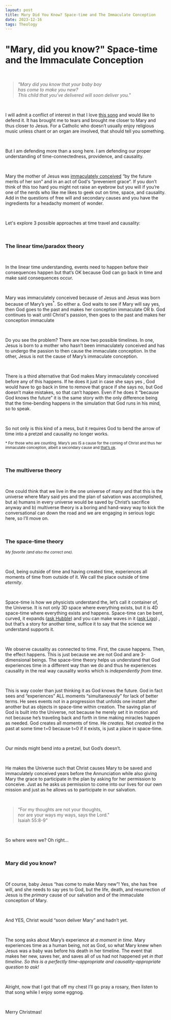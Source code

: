 ```yaml
---
layout: post
title: Mary Did You Know? Space-time and The Immaculate Conception 
date: 2023-12-16 
tags: Theology
---
```


# "Mary, did you know?" Space-time and the Immaculate Conception

<br>

<blockquote>

<i>"Mary did you know that your baby boy
<br>has come to make you new?
<br>This child that you've delivered will soon deliver you."</i>
</blockquote>

<br>

I will admit a conflict of interest in that I love [this song](https://genius.com/Pentatonix-mary-did-you-know-lyrics) and would like to defend it.
It has brought me to tears and brought me closer to Mary and thus closer to Jesus. 
For a Catholic who doesn’t usually enjoy religious music unless chant or an organ are involved, that should tell you something.

<br>

But I am defending more than a song here. I am defending our proper understanding of time-connectedness, providence, and causality. 

<br>

Mary the mother of Jesus was [immaculately conceived](https://www.catholic.com/qa/how-do-we-explain-the-necessity-of-marys-immaculate-conception) 
“by the future merits of her son” and in an act of God's “prevenient grace“. 
If you don’t think of this too hard you might not raise an eyebrow but you will if you’re one of the nerds who like me likes 
to geek out on time, space, and causality. 
Add in the questions of free will and secondary causes and you have the ingredients for a headachy moment of wonder. 

<br>

Let's explore 3 possible approaches at time travel and causality: 

<br>


### The linear time/paradox theory 

<br>

In the linear time understanding, events need to happen before their consequences happen but that’s OK because God can go back in 
time and make said consequences occur.

<br>

Mary was immaculately conceived because of Jesus and Jesus was born because of Mary’s yes<sup>*</sup>. So either 
	a.	God waits to see if Mary will say yes, then God goes to the past and makes her conception immaculate 
 OR
	b.	God continues to wait until Christ's passion, then goes to the past and makes her conception immaculate 

<br>

Do you see the problem? There are now two possible timelines. In one, Jesus is born to a mother who hasn’t been 
immaculately conceived and has to undergo the passion to then cause the immaculate conception. In the other, 
Jesus is not the cause of Mary’s immaculate conception. 

<br>
 
There is a third alternative that God makes Mary immaculately conceived before any of this happens. If he does it just in case she says yes
, God would have to go back in time to remove that grace if she says no, but God doesn’t make mistakes, so that can’t happen. 
Even if he does it “because God knows the future” it is the same story with the only difference being that the time-bending 
happens in the simulation that God runs in his mind, so to speak.

<br>

So not only is this kind of a mess, but it requires God to bend the arrow of time into a pretzel and causality no longer works.

<sub>* For those who are counting. Mary’s yes IS a cause for the coming of Christ and thus her immaculate conception, albeit a secondary cause 
and [that’s ok](https://www.catholicculture.org/culture/library/catechism/index.cfm?recnum=1760).</sub>

<br>

### The multiverse theory 

<br>

One could think that we live in the one universe of many and that this is the universe where Mary said yes and the plan of salvation was accomplished, but 
a) humans in every universe would be saved by Christ’s sacrifice anyway and 
b) multiverse theory is a boring and hand-wavy way to kick the conversational can down the road and we are engaging in serious logic here, so I’ll move on.  

<br>

### The space-time theory 
<sup>_My favorite (and also the correct one)._</sup>

<br>

God, being outside of time and having created time, experiences all moments of time from outside of it. 
We call the place outside of time _eternity_. 

<br>

Space-time is how we physicists understand the, let’s call it container of, the Universe. 
It is not only 3D space where everything exists, 
but it is 4D space-time where everything exists and happens. 
Space-time can be bent, curved, it expands 
([ask Hubble](https://en.wikipedia.org/wiki/Hubble%27s_law#:~:text=Hubble's%20law%20is%20considered%20the,known%20as%20the%20Hubble%20flow.)) 
and you can make waves in it ([ask Ligo](https://www.ligo.caltech.edu/page/what-are-gw)) 
, but that’s a story for another time, suffice it to say that the science we understand supports it. 

<br>

We observe causality as connected to time. First, the cause happens. Then, the effect happens. This is just because 
we are not God and are 3-dimensional beings. 
The space-time theory helps us understand that God experiences time in a different way than we do and thus he experiences 
causality in the real way causality works which is _independently from time_. 

<br>

This is way cooler than just thinking it as God knows the future. 
God in fact sees and “experiences” ALL moments “simultaneously” for lack of better terms. 
He sees events not in a progression that unfolds one instant after another but as objects in space-time within creation. 
The saving plan of God is built into the Universe, not because he merely set it in motion and not because he’s traveling back 
and forth in time making miracles happen as needed. 
God creates all moments of time. He _creates_. Not _created_ in the past at some time t=0 because t=0 if it exists, is just a place in space-time. 

<br>

Our minds might bend into a pretzel, but God’s doesn’t. 

<br>

He makes the Universe such that Christ causes Mary to be saved and immaculately conceived years before the Annunciation 
while also giving Mary the grace to participate in the plan by asking for her permission to conceive. 
Just as he asks us permission to come into our lives for our own mission and just as he allows us to participate in our salvation. 

<br>

<blockquote>

  “For my thoughts are not your thoughts,
<br>nor are your ways my ways, says the Lord."
<br>       Isaiah 55:8-9"
</blockquote>


<br>
    
So where were we? Oh right… 

<br>


### Mary did you know? 

<br>

Of course, baby Jesus “has come to make Mary new”! 
Yes, she has free will, and she needs to say yes to God, but the life, death, and resurrection of Jesus is the _primary_ cause of our salvation and of 
the immaculate conception of Mary. 

<br>

And YES, Christ would “soon deliver Mary” and hadn’t yet.

<br>

The song asks about Mary’s experience at _a moment in time_. Mary experiences time as a human being, not as God, 
so what Mary knew when Jesus was a baby was before his death in her timeline. 
The event that makes her new, saves her, and saves all of us had not happened yet _in that timeline_. 
*So this is a perfectly time-appropriate and causality-appropriate question to ask!*

<br>

Alright, now that I got that off my chest I’ll go pray a rosary, then listen to that song while I enjoy some eggnog. 

<br>

Merry Christmas!
